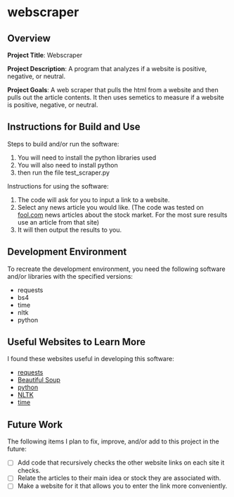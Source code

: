 # webscraper
## Overview

**Project Title**: Webscraper

**Project Description**: A program that analyzes if a website is positive, negative, or neutral.

**Project Goals**: A web scraper that pulls the html from a website and then pulls out the article contents.  It then uses semetics to measure if a website is positive, negative, or neutral.

## Instructions for Build and Use

Steps to build and/or run the software:

1. You will need to install the python libraries used
2. You will also need to install python
3. then run the file test_scraper.py

Instructions for using the software:

1. The code will ask for you to input a link to a website.
2. Select any news article you would like. (The code was tested on [fool.com](https://www.fool.com/) news articles about the stock market.  For the most sure results use an article from that site)
3. It will then output the results to you.

## Development Environment 

To recreate the development environment, you need the following software and/or libraries with the specified versions:

* requests
* bs4
* time
* nltk
* python


## Useful Websites to Learn More
I found these websites useful in developing this software:

* [requests](https://pypi.org/project/requests/)
* [Beautiful Soup](https://pypi.org/project/beautifulsoup4/)
* [python](https://www.python.org/)
* [NLTK](https://www.nltk.org/install.html)
* [time](https://docs.python.org/3/library/time.html)
## Future Work

The following items I plan to fix, improve, and/or add to this project in the future:

* [ ] Add code that recursively checks the other website links on each site it checks.
* [ ] Relate the articles to their main idea or stock they are associated with.
* [ ] Make a website for it that allows you to enter the link more conveniently.
